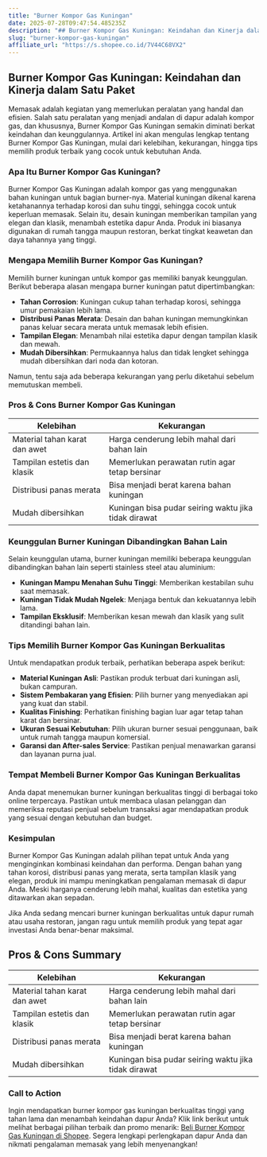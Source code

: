 ```yaml
---
title: "Burner Kompor Gas Kuningan"
date: 2025-07-28T09:47:54.485235Z
description: "## Burner Kompor Gas Kuningan: Keindahan dan Kinerja dalam Satu Paket..."
slug: "burner-kompor-gas-kuningan"
affiliate_url: "https://s.shopee.co.id/7V44C68VX2"
---
```

## Burner Kompor Gas Kuningan: Keindahan dan Kinerja dalam Satu Paket

Memasak adalah kegiatan yang memerlukan peralatan yang handal dan efisien. Salah satu peralatan yang menjadi andalan di dapur adalah kompor gas, dan khususnya, Burner Kompor Gas Kuningan semakin diminati berkat keindahan dan keunggulannya. Artikel ini akan mengulas lengkap tentang Burner Kompor Gas Kuningan, mulai dari kelebihan, kekurangan, hingga tips memilih produk terbaik yang cocok untuk kebutuhan Anda.

### Apa Itu Burner Kompor Gas Kuningan?

Burner Kompor Gas Kuningan adalah kompor gas yang menggunakan bahan kuningan untuk bagian burner-nya. Material kuningan dikenal karena ketahanannya terhadap korosi dan suhu tinggi, sehingga cocok untuk keperluan memasak. Selain itu, desain kuningan memberikan tampilan yang elegan dan klasik, menambah estetika dapur Anda. Produk ini biasanya digunakan di rumah tangga maupun restoran, berkat tingkat keawetan dan daya tahannya yang tinggi.

### Mengapa Memilih Burner Kompor Gas Kuningan?

Memilih burner kuningan untuk kompor gas memiliki banyak keunggulan. Berikut beberapa alasan mengapa burner kuningan patut dipertimbangkan:

- **Tahan Corrosion**: Kuningan cukup tahan terhadap korosi, sehingga umur pemakaian lebih lama.
- **Distribusi Panas Merata**: Desain dan bahan kuningan memungkinkan panas keluar secara merata untuk memasak lebih efisien.
- **Tampilan Elegan**: Menambah nilai estetika dapur dengan tampilan klasik dan mewah.
- **Mudah Dibersihkan**: Permukaannya halus dan tidak lengket sehingga mudah dibersihkan dari noda dan kotoran.

Namun, tentu saja ada beberapa kekurangan yang perlu diketahui sebelum memutuskan membeli.

### Pros & Cons Burner Kompor Gas Kuningan

| **Kelebihan**                         | **Kekurangan**                               |
|----------------------------------------|----------------------------------------------|
| Material tahan karat dan awet        | Harga cenderung lebih mahal dari bahan lain  |
| Tampilan estetis dan klasik          | Memerlukan perawatan rutin agar tetap bersinar |
| Distribusi panas merata               | Bisa menjadi berat karena bahan kuningan   |
| Mudah dibersihkan                    | Kuningan bisa pudar seiring waktu jika tidak dirawat |

### Keunggulan Burner Kuningan Dibandingkan Bahan Lain

Selain keunggulan utama, burner kuningan memiliki beberapa keunggulan dibandingkan bahan lain seperti stainless steel atau aluminium:

- **Kuningan Mampu Menahan Suhu Tinggi**: Memberikan kestabilan suhu saat memasak.
- **Kuningan Tidak Mudah Ngelek**: Menjaga bentuk dan kekuatannya lebih lama.
- **Tampilan Eksklusif**: Memberikan kesan mewah dan klasik yang sulit ditandingi bahan lain.

### Tips Memilih Burner Kompor Gas Kuningan Berkualitas

Untuk mendapatkan produk terbaik, perhatikan beberapa aspek berikut:

- **Material Kuningan Asli**: Pastikan produk terbuat dari kuningan asli, bukan campuran.
- **Sistem Pembakaran yang Efisien**: Pilih burner yang menyediakan api yang kuat dan stabil.
- **Kualitas Finishing**: Perhatikan finishing bagian luar agar tetap tahan karat dan bersinar.
- **Ukuran Sesuai Kebutuhan**: Pilih ukuran burner sesuai penggunaan, baik untuk rumah tangga maupun komersial.
- **Garansi dan After-sales Service**: Pastikan penjual menawarkan garansi dan layanan purna jual.

### Tempat Membeli Burner Kompor Gas Kuningan Berkualitas

Anda dapat menemukan burner kuningan berkualitas tinggi di berbagai toko online terpercaya. Pastikan untuk membaca ulasan pelanggan dan memeriksa reputasi penjual sebelum transaksi agar mendapatkan produk yang sesuai dengan kebutuhan dan budget.

### Kesimpulan

Burner Kompor Gas Kuningan adalah pilihan tepat untuk Anda yang menginginkan kombinasi keindahan dan performa. Dengan bahan yang tahan korosi, distribusi panas yang merata, serta tampilan klasik yang elegan, produk ini mampu meningkatkan pengalaman memasak di dapur Anda. Meski harganya cenderung lebih mahal, kualitas dan estetika yang ditawarkan akan sepadan.

Jika Anda sedang mencari burner kuningan berkualitas untuk dapur rumah atau usaha restoran, jangan ragu untuk memilih produk yang tepat agar investasi Anda benar-benar maksimal.

## Pros & Cons Summary

| **Kelebihan**                         | **Kekurangan**                               |
|----------------------------------------|----------------------------------------------|
| Material tahan karat dan awet        | Harga cenderung lebih mahal dari bahan lain  |
| Tampilan estetis dan klasik          | Memerlukan perawatan rutin agar tetap bersinar |
| Distribusi panas merata               | Bisa menjadi berat karena bahan kuningan   |
| Mudah dibersihkan                    | Kuningan bisa pudar seiring waktu jika tidak dirawat |

### Call to Action

Ingin mendapatkan burner kompor gas kuningan berkualitas tinggi yang tahan lama dan menambah keindahan dapur Anda? Klik link berikut untuk melihat berbagai pilihan terbaik dan promo menarik: [Beli Burner Kompor Gas Kuningan di Shopee](https://s.shopee.co.id/7V44C68VX2). Segera lengkapi perlengkapan dapur Anda dan nikmati pengalaman memasak yang lebih menyenangkan!